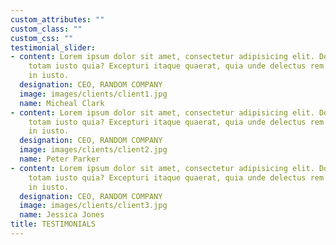 ```yaml
---
custom_attributes: ""
custom_class: ""
custom_css: ""
testimonial_slider:
- content: Lorem ipsum dolor sit amet, consectetur adipisicing elit. Dolores ad, omnis
    totam iusto quia? Excepturi itaque quaerat, quia unde delectus rem error dignissimos
    in iusto.
  designation: CEO, RANDOM COMPANY
  image: images/clients/client1.jpg
  name: Micheal Clark
- content: Lorem ipsum dolor sit amet, consectetur adipisicing elit. Dolores ad, omnis
    totam iusto quia? Excepturi itaque quaerat, quia unde delectus rem error dignissimos
    in iusto.
  designation: CEO, RANDOM COMPANY
  image: images/clients/client2.jpg
  name: Peter Parker
- content: Lorem ipsum dolor sit amet, consectetur adipisicing elit. Dolores ad, omnis
    totam iusto quia? Excepturi itaque quaerat, quia unde delectus rem error dignissimos
    in iusto.
  designation: CEO, RANDOM COMPANY
  image: images/clients/client3.jpg
  name: Jessica Jones
title: TESTIMONIALS
---
```


